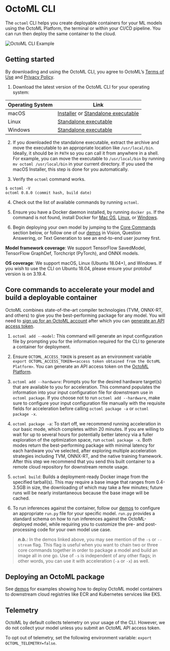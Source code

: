# OctoML CLI

The `octoml` CLI helps you create deployable containers for your ML models using the OctoML Platform, the terminal or within your CI/CD pipeline.
You can run then deploy the same container to the cloud.

![OctoML CLI Example](https://www.datocms-assets.com/45680/1652749860-octoml_cli.gif)

## Getting started

By downloading and using the OctoML CLI, you agree to OctoML’s [Terms of Use](https://octoml.ai/legals/terms-of-service/) and [Privacy Policy](https://octoml.ai/legals/privacy-policy/).

1. Download the latest version of the OctoML CLI for your operating system:

| Operating System | Link |
| ---------------- | ----- |
| macOS            | [Installer](https://downloads.octoml.ai/octoml_macOS_v0.8.0.pkg) or [Standalone executable](https://downloads.octoml.ai/octoml_macOS_v0.8.0.zip) |
| Linux            | [Standalone executable](https://downloads.octoml.ai/octoml_ubuntu_v0.8.0.tar.gz) |
| Windows          | [Standalone executable](https://downloads.octoml.ai/octoml_v0.8.0.zip) |

2. If you downloaded the standalone executable, extract the archive and move the executable to an appropriate location like `/usr/local/bin`. Ideally, it should be in `PATH` so you can call it from anywhere in a shell. For example, you can move the executable to `/usr/local/bin` by running `mv octoml /usr/local/bin` in your current directory. If you used the macOS Installer, this step is done for you automatically.

3. Verify the `octoml` command works.

```shell
$ octoml -V
octoml 0.8.0 (commit hash, build date)
```

4. Check out the list of available commands by running `octoml`.

5. Ensure you have a Docker daemon installed, by running `docker ps`. If the command is not found, install Docker for [Mac OS](https://runnable.com/docker/install-docker-on-macos), [Linux](https://docs.rapidminer.com/9.6/deployment/overview/install-docker-on-linux.html), or [Windows](https://docs.rapidminer.com/9.6/deployment/overview/install-docker-on-windows.html).

6. Begin deploying your own model by jumping to the [Core Commands](https://github.com/octoml/octoml-cli-tutorials#core-commands-to-deploy-your-own-model-using-our-cli) section below, or follow one of our [demos](https://github.com/octoml/octoml-cli-tutorials/tree/main/tutorials#demos) in Vision, Question Answering, or Text Generation to see an end-to-end user journey first.

**Model framework coverage**: 
We support TensorFlow SavedModel, TensorFlow GraphDef, Torchcript (PyTorch), and ONNX models.

**OS coverage**: 
We support macOS, Linux (Ubuntu 18.04+), and Windows. If you wish to use the CLI on Ubuntu 18.04, please ensure your protobuf version is on 3.19.4.

## Core commands to accelerate your model and build a deployable container

OctoML combines state-of-the-art compiler technologies (TVM, ONNX-RT, and others) to give you the best-performing package for any model. You will need to [sign up for an OctoML account](https://learn.octoml.ai/private-preview) after which you can [generate an API access token](https://app.octoml.ai/account/settings).

1. `octoml add --model`: This command will generate an input configuration file by prompting you for the information required for the CLI to generate a container for deployment.

2. Ensure `OCTOML_ACCESS_TOKEN` is present as an environment variable `export OCTOML_ACCESS_TOKEN=<access token obtained from the OctoML Platform>`. You can generate an API access token on the [OctoML Platform](https://app.octoml.ai/account/settings).

3.  `octoml add --hardware`: Prompts you for the desired hardware target(s) that are available to you for acceleration. This command populates the information into your input configuration file for downstream use in `octoml package`. If you choose not to run `octoml add --hardware`, make sure to configure your input configuration file manually with the requisite fields for acceleration before calling `octoml package -a` or `octoml package -x`.

4. `octoml package -a`: To start off, we recommend running acceleration in our basic mode, which completes within 20 minutes. If you are willing to wait for up to several hours for potentially better latency via a fuller exploration of the optimization space, run `octoml package -x`. Both modes return the best-performing package with minimal latency for each hardware you've selected, after exploring multiple acceleration strategies including TVM, ONNX-RT, and the native training framework. After this step we recommend that you send this built container to a remote cloud repository for downstream remote usage.

5. `octoml build`: Builds a deployment-ready Docker image from the specified tarball(s). This may require a base image that ranges from 0.4-3.5GB in size, the downloading of which may take a few minutes; future runs will be nearly instantaneous because the base image will be cached.

6. To run inferences against the container, follow our [demos](https://github.com/octoml/octoml-cli-tutorials/tree/main/tutorials#demos) to configure an appropriate `run.py` file for your specific model. `run.py` provides a standard schema on how to run inferences against the OctoML-deployed model, while requiring you to customize the pre- and post-processing code for your own model use case.

> **_n.b.:_** In the demos linked above, you may see mention of the `-s` or `--stream` flag. This flag is useful when you want to chain two or three core commands together in order to package a model and build an image all in one go. Use of `-s` is independent of any other flags; in other words, you can use it with acceleration (`-a` or `-x`) as well.

## Deploying an OctoML package

See [demos](https://github.com/octoml/octoml-cli-tutorials/tree/main/tutorials#demos) for examples showing how to deploy OctoML model containers to downstream cloud registries like ECR and Kubernetes services like EKS.

## Telemetry

OctoML by default collects telemetry on your usage of the CLI. However, we do not collect your model unless you submit an OctoML API access token.

To opt out of telemetry, set the following environment variable: `export OCTOML_TELEMETRY=false`.

